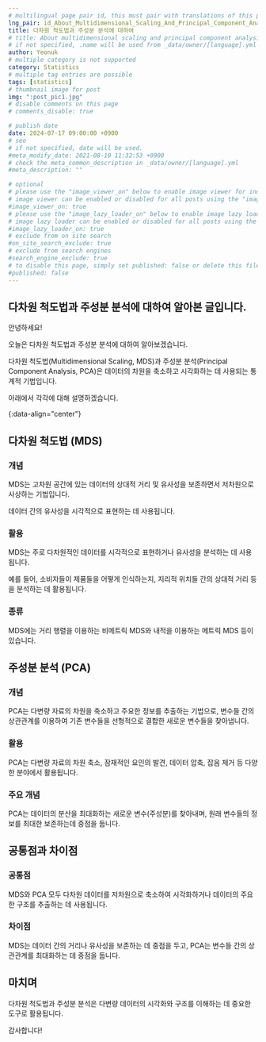 ```yaml
---
# multilingual page pair id, this must pair with translations of this page. (This name must be unique)
lng_pair: id_About_Multidimensional_Scaling_And_Principal_Component_Analysis
title: 다차원 척도법과 주성분 분석에 대하여
# title: About multidimensional scaling and principal component analysis
# if not specified, .name will be used from _data/owner/[language].yml
author: Yeonuk
# multiple category is not supported
category: Statistics
# multiple tag entries are possible
tags: [statistics]
# thumbnail image for post
img: ":post_pic1.jpg"
# disable comments on this page
# comments_disable: true

# publish date
date: 2024-07-17 09:00:00 +0900
# seo
# if not specified, date will be used.
#meta_modify_date: 2021-08-10 11:32:53 +0900
# check the meta_common_description in _data/owner/[language].yml
#meta_description: ""

# optional
# please use the "image_viewer_on" below to enable image viewer for individual pages or posts (_posts/ or [language]/_posts folders).
# image viewer can be enabled or disabled for all posts using the "image_viewer_posts: true" setting in _data/conf/main.yml.
#image_viewer_on: true
# please use the "image_lazy_loader_on" below to enable image lazy loader for individual pages or posts (_posts/ or [language]/_posts folders).
# image lazy loader can be enabled or disabled for all posts using the "image_lazy_loader_posts: true" setting in _data/conf/main.yml.
#image_lazy_loader_on: true
# exclude from on site search
#on_site_search_exclude: true
# exclude from search engines
#search_engine_exclude: true
# to disable this page, simply set published: false or delete this file
#published: false
---
```


<!-- outline-start -->

## 다차원 척도법과 주성분 분석에 대하여 알아본 글입니다.

안녕하세요!

오늘은 다차원 척도법과 주성분 분석에 대하여 알아보겠습니다.

다차원 척도법(Multidimensional Scaling, MDS)과 주성분 분석(Principal Component Analysis, PCA)은 데이터의 차원을 축소하고 시각화하는 데 사용되는 통계적 기법입니다.

아래에서 각각에 대해 설명하겠습니다.

{:data-align="center"}

<!-- outline-end -->

## 다차원 척도법 (MDS)

### 개념

MDS는 고차원 공간에 있는 데이터의 상대적 거리 및 유사성을 보존하면서 저차원으로 사상하는 기법입니다.

데이터 간의 유사성을 시각적으로 표현하는 데 사용됩니다.

### 활용

MDS는 주로 다차원적인 데이터를 시각적으로 표현하거나 유사성을 분석하는 데 사용됩니다.

예를 들어, 소비자들이 제품들을 어떻게 인식하는지, 지리적 위치들 간의 상대적 거리 등을 분석하는 데 활용됩니다.

### 종류

MDS에는 거리 행렬을 이용하는 비메트릭 MDS와 내적을 이용하는 메트릭 MDS 등이 있습니다.

## 주성분 분석 (PCA)

### 개념

PCA는 다변량 자료의 차원을 축소하고 주요한 정보를 추출하는 기법으로, 변수들 간의 상관관계를 이용하여 기존 변수들을 선형적으로 결합한 새로운 변수들을 찾아냅니다.

### 활용

PCA는 다변량 자료의 차원 축소, 잠재적인 요인의 발견, 데이터 압축, 잡음 제거 등 다양한 분야에서 활용됩니다.

### 주요 개념

PCA는 데이터의 분산을 최대화하는 새로운 변수(주성분)를 찾아내며, 원래 변수들의 정보를 최대한 보존하는데 중점을 둡니다.

## 공통점과 차이점

### 공통점

MDS와 PCA 모두 다차원 데이터를 저차원으로 축소하여 시각화하거나 데이터의 주요한 구조를 추출하는 데 사용됩니다.

### 차이점

MDS는 데이터 간의 거리나 유사성을 보존하는 데 중점을 두고, PCA는 변수들 간의 상관관계를 최대화하는 데 중점을 둡니다.

## 마치며

다차원 척도법과 주성분 분석은 다변량 데이터의 시각화와 구조를 이해하는 데 중요한 도구로 활용됩니다.

감사합니다!
